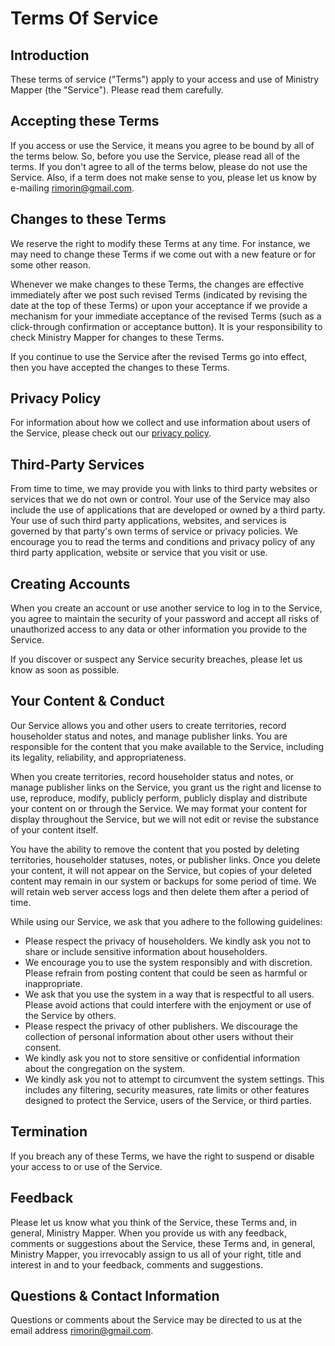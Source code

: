 # Terms Of Service

## Introduction

These terms of service ("Terms") apply to your access and use of Ministry Mapper (the "Service"). Please read them carefully.

## Accepting these Terms

If you access or use the Service, it means you agree to be bound by all of the terms below. So, before you use the Service, please read all of the terms. If you don't agree to all of the terms below, please do not use the Service. Also, if a term does not make sense to you, please let us know by e-mailing rimorin@gmail.com.

## Changes to these Terms

We reserve the right to modify these Terms at any time. For instance, we may need to change these Terms if we come out with a new feature or for some other reason.

Whenever we make changes to these Terms, the changes are effective immediately after we post such revised Terms (indicated by revising the date at the top of these Terms) or upon your acceptance if we provide a mechanism for your immediate acceptance of the revised Terms (such as a click-through confirmation or acceptance button). It is your responsibility to check Ministry Mapper for changes to these Terms.

If you continue to use the Service after the revised Terms go into effect, then you have accepted the changes to these Terms.

## Privacy Policy

For information about how we collect and use information about users of the Service, please check out our [privacy policy](privacy-policy.md).

## Third-Party Services

From time to time, we may provide you with links to third party websites or services that we do not own or control. Your use of the Service may also include the use of applications that are developed or owned by a third party. Your use of such third party applications, websites, and services is governed by that party's own terms of service or privacy policies. We encourage you to read the terms and conditions and privacy policy of any third party application, website or service that you visit or use.

## Creating Accounts

When you create an account or use another service to log in to the Service, you agree to maintain the security of your password and accept all risks of unauthorized access to any data or other information you provide to the Service.

If you discover or suspect any Service security breaches, please let us know as soon as possible.

## Your Content & Conduct

Our Service allows you and other users to create territories, record householder status and notes, and manage publisher links. You are responsible for the content that you make available to the Service, including its legality, reliability, and appropriateness.

When you create territories, record householder status and notes, or manage publisher links on the Service, you grant us the right and license to use, reproduce, modify, publicly perform, publicly display and distribute your content on or through the Service. We may format your content for display throughout the Service, but we will not edit or revise the substance of your content itself.

You have the ability to remove the content that you posted by deleting territories, householder statuses, notes, or publisher links. Once you delete your content, it will not appear on the Service, but copies of your deleted content may remain in our system or backups for some period of time. We will retain web server access logs and then delete them after a period of time.

While using our Service, we ask that you adhere to the following guidelines:

- Please respect the privacy of householders. We kindly ask you not to share or include sensitive information about householders.
- We encourage you to use the system responsibly and with discretion. Please refrain from posting content that could be seen as harmful or inappropriate.
- We ask that you use the system in a way that is respectful to all users. Please avoid actions that could interfere with the enjoyment or use of the Service by others.
- Please respect the privacy of other publishers. We discourage the collection of personal information about other users without their consent.
- We kindly ask you not to store sensitive or confidential information about the congregation on the system.
- We kindly ask you not to attempt to circumvent the system settings. This includes any filtering, security measures, rate limits or other features designed to protect the Service, users of the Service, or third parties.

## Termination

If you breach any of these Terms, we have the right to suspend or disable your access to or use of the Service.

## Feedback

Please let us know what you think of the Service, these Terms and, in general, Ministry Mapper. When you provide us with any feedback, comments or suggestions about the Service, these Terms and, in general, Ministry Mapper, you irrevocably assign to us all of your right, title and interest in and to your feedback, comments and suggestions.

## Questions & Contact Information

Questions or comments about the Service may be directed to us at the email address rimorin@gmail.com.

